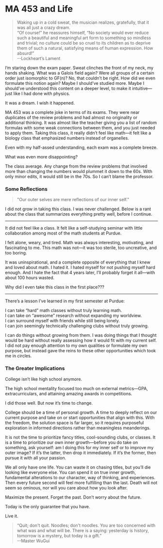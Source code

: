 # MA 453 and Life

> Waking up in a cold sweat, the musician realizes, gratefully, that it was all just a crazy dream.  
> “Of course!” he reassures himself, “No society would ever reduce such a beautiful and meaningful art form to something so mindless and trivial; no culture could be so cruel to its children as to deprive them of such a natural, satisfying means of human expression. How absurd!”  
> --Lockheart’s Lament

I’m staring down the exam paper. Sweat clinches the front of my neck, my hands shaking. What was a Galois field again? Were all groups of a certain order just isomorphic to GF(n)? No, that couldn’t be right. How did we even formulate this notion again? Maybe I should’ve studied more. Maybe I should’ve understood this content on a deeper level, to make it intuitive—just like I had done with physics.  

It was a dream. I wish it happened.  

MA 453 was a complete joke in terms of its exams. They were near duplicates of the review problems and had almost no originality or additional thinking. It was almost like the teacher giving you a list of random formulas with some weak connections between them, and you just needed to apply them. Taking this class, it really didn’t feel like math—it felt like a biology class that emphasized numbers instead of organelles.  

Even with my half-assed understanding, each exam was a complete breeze.  

What was even more disappointing?  

The class average. Any change from the review problems that involved more than changing the numbers would plummet it down to the 60s. With only minor edits, it would still be in the 70s. So I can’t blame the professor.  

### Some Reflections

> "Our outer selves are mere reflections of our inner self."  

I did not grow in taking this class. I was never challenged. Below is a rant about the class that summarizes everything pretty well, before I continue.  

---

It did not feel like a class. It felt like a self-studying seminar with little collaboration among most of the math students at Purdue.  

I felt alone, weary, and tired. Math was always interesting, motivating, and fascinating to me. This math was not—it was too sterile, too uncreative, and too boring.  

It was uninspirational, and a complete opposite of everything that I knew and loved about math. I hated it. I hated myself for not pushing myself hard enough. And I hate the fact that 4 years later, I’ll probably forget it all—with about 100 hours wasted.  

Why did I even take this class in the first place???  

---

There’s a lesson I’ve learned in my first semester at Purdue:  

I can take “hard” math classes without truly learning math.  
I can take on “awesome” research without expanding my worldview.  
I can surround myself with friends while still being lonely.  
I can join seemingly technically challenging clubs without truly growing.  

I can do things without growing from them. I was doing things that I thought would be hard without really assessing how it would fit with my current self. I did not pay enough attention to my own qualities or formulate my own purpose, but instead gave the reins to these other opportunities which took me in circles.  

### The Greater Implications

College isn’t like high school anymore.  

The high school mentality focused too much on external metrics—GPA, extracurriculars, and attaining amazing awards in competitions.  

I did those well. But now it’s time to change.  

College should be a time of personal growth. A time to deeply reflect on our current purpose and take on or start opportunities that align with this. With the freedom, the solution space is far larger, so it requires purposeful exploration in informed directions rather than meaningless meanderings.  

It is not the time to prioritize fancy titles, cool-sounding clubs, or classes. It is a time to prioritize our own inner growth—before you do take on something, ask yourself: am I doing this for my inner self or to improve my outer image? If it’s the latter, then drop it immediately. If it’s the former, then pursue it with all your passion.  

We all only have one life. You can waste it on chasing titles, but you’ll die looking like everyone else. You can spend it on true inner growth, fundamental alterations to our character, way of thinking, and experiences. Then every future second will feel more fulfilling than the last. Death will not seem so ominous, nor will you care about how you look after.  

Maximize the present. Forget the past. Don’t worry about the future.  

Today is the only guarantee that you have.  

Live it.  

> “Quit; don't quit. Noodles; don't noodles. You are too concerned with what was and what will be. There is a saying: yesterday is history, tomorrow is a mystery, but today is a gift.”  
> --Master WuGui

